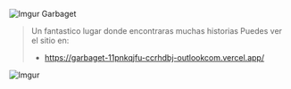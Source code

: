 ![Imgur](https://i.imgur.com/HqQiVaH.png)
Garbaget
>Un fantastico lugar donde encontraras muchas historias
> Puedes ver el sitio en:
> - https://garbaget-11pnkqjfu-ccrhdbj-outlookcom.vercel.app/
>
![Imgur](https://i.imgur.com/0wnH8wD.png)
